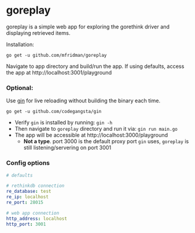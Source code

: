 # goreplay

goreplay is a simple web app for exploring the gorethink driver and displaying retrieved items.

Installation:

```shell
go get -u github.com/mfridman/goreplay
```

Navigate to app directory and build/run the app. If using defaults, access the app at http://localhost:3001/playground

### Optional:

Use [gin](https://github.com/codegangsta/gin) for live reloading without building the binary each time.

```shell
go get -u github.com/codegangsta/gin
```

- Verify `gin` is installed by running: `gin -h`
- Then navigate to `goreplay` directory and run it via: `gin run main.go`
- The app will be accessible at http://localhost:3000/playground
    - **Not a type**. port 3000 is the default proxy port `gin` uses, `goreplay` is still listening/servering on port 3001

### Config options
```yaml
# defaults

# rethinkdb connection
re_database: test
re_ip: localhost
re_port: 28015

# web app connection
http_address: localhost
http_port: 3001
```